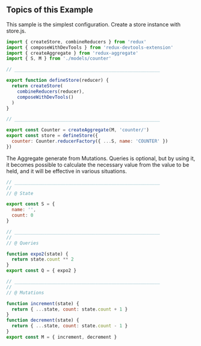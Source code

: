 ## Topics of this Example

This sample is the simplest configuration. Create a store instance with store.js.

```javascript
import { createStore, combineReducers } from 'redux'
import { composeWithDevTools } from 'redux-devtools-extension'
import { createAggregate } from 'redux-aggregate'
import { S, M } from './models/counter'

// ______________________________________________________

export function defineStore(reducer) {
  return createStore(
    combineReducers(reducer),
    composeWithDevTools()
  )
}

// ______________________________________________________

export const Counter = createAggregate(M, 'counter/')
export const store = defineStore({
  counter: Counter.reducerFactory({ ...S, name: 'COUNTER' })
})
```

The Aggregate generate from Mutations. Queries is optional, but by using it, it becomes possible to calculate the necessary value from the value to be held, and it will be effective in various situations.

```javascript
// ______________________________________________________
//
// @ State

export const S = {
  name: '',
  count: 0
}

// ______________________________________________________
//
// @ Queries

function expo2(state) {
  return state.count ** 2
}
export const Q = { expo2 }

// ______________________________________________________
//
// @ Mutations

function increment(state) {
  return { ...state, count: state.count + 1 }
}
function decrement(state) {
  return { ...state, count: state.count - 1 }
}
export const M = { increment, decrement }

```